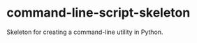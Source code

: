 command-line-script-skeleton
============================

Skeleton for creating a command-line utility in Python.
